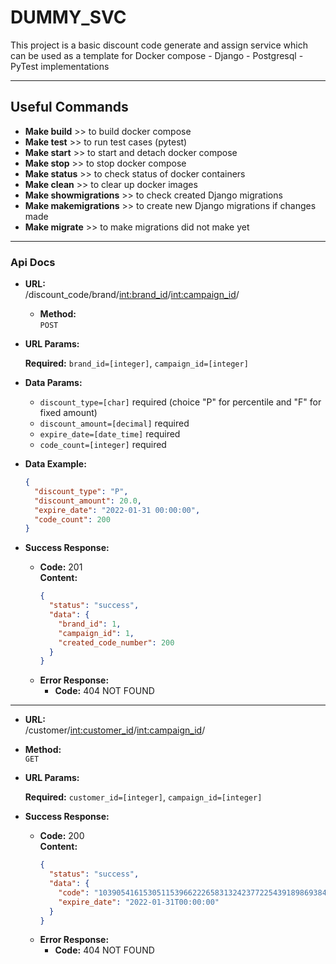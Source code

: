 # DUMMY_SVC

This project is a basic discount code generate and assign service
which can be used as a template for Docker compose - Django - Postgresql - PyTest implementations

---

## Useful Commands

- **Make build** >> to build docker compose
- **Make test** >> to run test cases (pytest)
- **Make start** >> to start and detach docker compose
- **Make stop** >> to stop docker compose
- **Make status** >> to check status of docker containers
- **Make clean** >> to clear up docker images
- **Make showmigrations** >> to check created Django migrations
- **Make makemigrations** >> to create new Django migrations if changes made
- **Make migrate** >> to make migrations did not make yet

---

### Api Docs

- **URL:** \
  /discount_code/brand/<int:brand_id>/<int:campaign_id>/
  - **Method:** \
    `POST`
- **URL Params:**

  **Required:** `brand_id=[integer]`, `campaign_id=[integer]`

- **Data Params:**

  - `discount_type=[char]` required (choice "P" for percentile and "F" for fixed amount)
  - `discount_amount=[decimal]` required
  - `expire_date=[date_time]` required
  - `code_count=[integer]` required

- **Data Example:**
  ```json
  {
    "discount_type": "P",
    "discount_amount": 20.0,
    "expire_date": "2022-01-31 00:00:00",
    "code_count": 200
  }
  ```
- **Success Response:**

  - **Code:** 201 <br />
    **Content:**
    ```json
    {
      "status": "success",
      "data": {
        "brand_id": 1,
        "campaign_id": 1,
        "created_code_number": 200
      }
    }
    ```
  - **Error Response:**
    - **Code:** 404 NOT FOUND <br />

---

- **URL:** \
  /customer/<int:customer_id>/<int:campaign_id>/
- **Method:** \
  `GET`
- **URL Params:**

  **Required:** `customer_id=[integer]`, `campaign_id=[integer]`

- **Success Response:**

  - **Code:** 200 <br />
    **Content:**
    ```json
    {
      "status": "success",
      "data": {
        "code": "103905416153051153966222658313242377225439189869384833454241926656591129727117",
        "expire_date": "2022-01-31T00:00:00"
      }
    }
    ```
  - **Error Response:**
    - **Code:** 404 NOT FOUND <br />